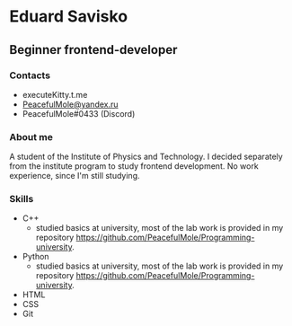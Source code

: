 # Eduard Savisko

## Beginner frontend-developer

### Contacts

- executeKitty.t.me
- PeacefulMole@yandex.ru
- PeacefulMole#0433 (Discord)

### About me

A student of the Institute of Physics and Technology. I decided separately from the institute program to study frontend development. No work experience, since I'm still studying.

### Skills

- C++
  - studied basics at university, most of the lab work is provided in my repository https://github.com/PeacefulMole/Programming-university.
- Python
  - studied basics at university, most of the lab work is provided in my repository https://github.com/PeacefulMole/Programming-university.
- HTML
- CSS
- Git
